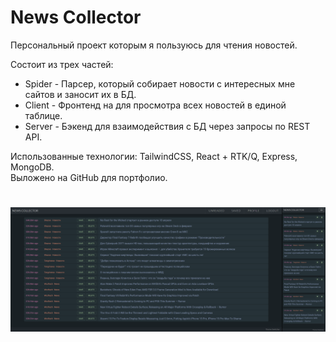 News Collector
==========================
Персональный проект которым я пользуюсь для чтения новостей.

Состоит из трех частей:
- Spider - Парсер, который собирает новости с интересных мне сайтов и заносит их в БД.
- Client - Фронтенд на для просмотра всех новостей в единой таблице.
- Server - Бэкенд для взаимодействия с БД через запросы по REST API.

Использованные технологии: TailwindCSS, React + RTK/Q, Express, MongoDB.\
Выложено на GitHub для портфолио.

#
![screenshot](screenshots/dark.png)
